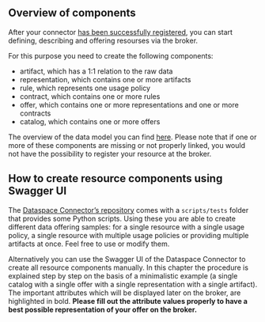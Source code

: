 ## Overview of components
After your connector [has been successfully registered](https://github.com/Mobility-Data-Space/mobility-data-space/wiki/How-to-configure-a-Dataspace-Connector-to-use-the-MDS), you can start defining, describing and offering resourses via the broker.

For this purpose you need to create the following components:
* artifact, which has a 1:1 relation to the raw data
* representation, which contains one or more artifacts
* rule, which represents one usage policy
* contract, which contains one or more rules
* offer, which contains one or more representations and one or more contracts
* catalog, which contains one or more offers

The overview of the data model you can find [here](https://international-data-spaces-association.github.io/DataspaceConnector/Documentation/v6/DataModel).
Please note that if one or more of these components are missing or not properly linked, you would not have the possibility to register your resource at the broker.

## How to create resource components using Swagger UI

The [Dataspace Connector’s repository](https://github.com/International-Data-Spaces-Association/DataspaceConnector) comes with a `scripts/tests` folder that provides some Python scripts. Using these you are able to create different data offering samples: for a single resource with a single usage policy, a single resource with multiple usage policies or providing multiple artifacts at once. Feel free to use or modify them.

Alternatively you can use the Swagger UI of the Dataspace Connector to create all resource components manually. In this chapter the procedure is explained step by step on the basis of a minimalistic example (a single catalog with a single offer with a single representation with a single artifact). The important attributes which will be displayed later on the broker, are highlighted in bold. **Please fill out the attribute values properly to have a best possible representation of your offer on the broker.**